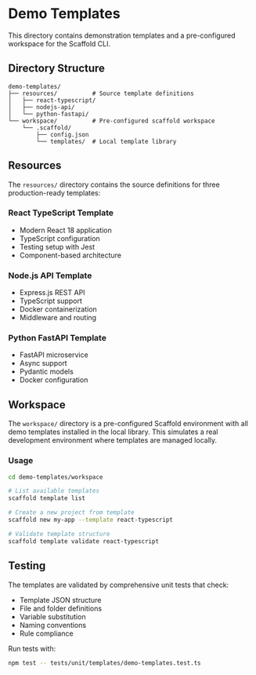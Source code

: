 # Demo Templates

This directory contains demonstration templates and a pre-configured workspace for the Scaffold CLI.

## Directory Structure

```
demo-templates/
├── resources/          # Source template definitions
│   ├── react-typescript/
│   ├── nodejs-api/
│   └── python-fastapi/
└── workspace/          # Pre-configured scaffold workspace
    └── .scaffold/
        ├── config.json
        └── templates/  # Local template library
```

## Resources

The `resources/` directory contains the source definitions for three production-ready templates:

### React TypeScript Template
- Modern React 18 application
- TypeScript configuration
- Testing setup with Jest
- Component-based architecture

### Node.js API Template
- Express.js REST API
- TypeScript support
- Docker containerization
- Middleware and routing

### Python FastAPI Template
- FastAPI microservice
- Async support
- Pydantic models
- Docker configuration

## Workspace

The `workspace/` directory is a pre-configured Scaffold environment with all demo templates installed in the local library. This simulates a real development environment where templates are managed locally.

### Usage

```bash
cd demo-templates/workspace

# List available templates
scaffold template list

# Create a new project from template
scaffold new my-app --template react-typescript

# Validate template structure
scaffold template validate react-typescript
```

## Testing

The templates are validated by comprehensive unit tests that check:
- Template JSON structure
- File and folder definitions
- Variable substitution
- Naming conventions
- Rule compliance

Run tests with:
```bash
npm test -- tests/unit/templates/demo-templates.test.ts
```
